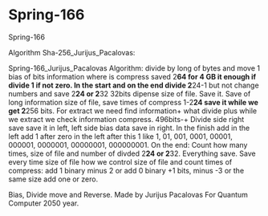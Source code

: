 # Spring-166
Spring-166

Algorithm Sha-256_Jurijus_Pacalovas:

Spring-166_Jurijus_Pacalovas Algorithm: divide by long of bytes and move 1 bias of bits information where is compress saved 2**64 for 4 GB it enough if divide 1 if not zero. In the start and on the end divide 2**24-1 but not change numbers and save 2**24 or 2**32 32bits dipense size of file. Save it. Save of long information size of file, save times of compress 1-2**24 save it while we get 2**256 bits. For extract we need find information+ what divide plus while we extract we check information compress. 496bits-+ Divide side right save save it in left, left side bias data save in right. In the finish add in the left add 1 after zero in the left after this 1 like 1, 01, 001, 0001, 00001, 000001, 0000001, 00000001, 000000001. On the end: Count how many times, size of file and number of divded 2**24 or 2**32. Everything save. Save every time size of file how we control size of file and count times of compress: add 1 binary minus 2  or add 0 binary +1 bits, minus -3 or the same size add one or zero.

Bias, Divide move and Reverse.
Made by Jurijus Pacalovas
For Quantum Computer 2050 year.
